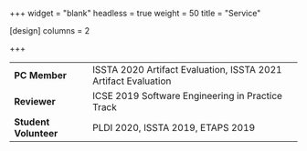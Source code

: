 +++
widget = "blank"
headless = true
weight = 50
title = "Service"

[design]
    columns = 2

+++


<table>
  <tbody>
    <tr>
      <td><b>PC Member</b></td>
      <td>ISSTA 2020 Artifact Evaluation, ISSTA 2021 Artifact Evaluation</td>
    </tr>
    <tr>
      <td><b>Reviewer</b></td>
      <td>ICSE 2019 Software Engineering in Practice Track</td>
    </tr>
    <tr>
      <td><b>Student Volunteer</b></td>
      <td>PLDI 2020, ISSTA 2019, ETAPS 2019</td>
    </tr>
  </tbody>
</table>